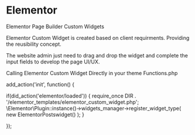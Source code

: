 # Elementor
Elementor Page Builder Custom Widgets

Elementor Custom Widget is created based on client requirments. Providing the reusibility concept.

The website admin just need to drag and drop the widget and complete the input fields to develop the page UI/UX.

Calling Elementor Custom Widget Directly in your theme Functions.php

  
add_action('init', function()
{ 

  if(did_action('elementor/loaded'))
  { 
      require_once DIR . '/elementor_templates/elementor_custom_widget.php'; \Elementor\Plugin::instance()->widgets_manager->register_widget_type( new ElementorPostswidget() ); 
  }

});


